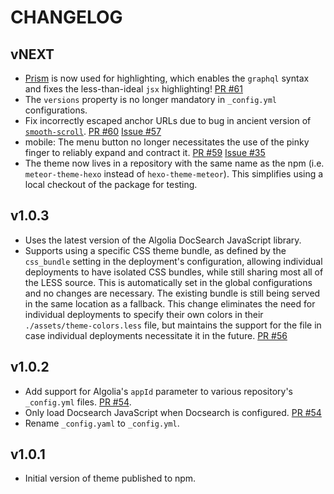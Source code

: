# CHANGELOG

## vNEXT

* [Prism](http://prismjs.com/) is now used for highlighting, which enables
  the `graphql` syntax and fixes the less-than-ideal `jsx` highlighting!
  [PR #61](https://github.com/meteor/meteor-theme-hexo/pull/61)
* The `versions` property is no longer mandatory in `_config.yml` configurations.
* Fix incorrectly escaped anchor URLs due to bug in ancient version of [`smooth-scroll`](//npm.im/smooth-scroll). [PR #60](https://github.com/meteor/hexo-theme-meteor/pull/60) [Issue #57](https://github.com/meteor/hexo-theme-meteor/issues/57)
* mobile: The menu button no longer necessitates the use of the pinky finger to reliably expand and contract it. [PR #59](https://github.com/meteor/hexo-theme-meteor/pull/59) [Issue #35](https://github.com/meteor/hexo-theme-meteor/issues/35)
* The theme now lives in a repository with the same name as the npm
  (i.e. `meteor-theme-hexo` instead of `hexo-theme-meteor`).  This simplifies
  using a local checkout of the package for testing.

## v1.0.3

* Uses the latest version of the Algolia DocSearch JavaScript library.
* Supports using a specific CSS theme bundle, as defined by the `css_bundle` setting in the deployment's configuration, allowing individual deployments to have isolated CSS bundles, while still sharing most all of the LESS source.  This is automatically set in the global configurations and no changes are necessary. The existing bundle is still being served in the same location as a fallback.  This change eliminates the need for individual deployments to specify their own colors in their `./assets/theme-colors.less` file, but maintains the support for the file in case individual deployments necessitate it in the future.
  [PR #56](https://github.com/meteor/hexo-theme-meteor/pull/56)

## v1.0.2

* Add support for Algolia's `appId` parameter to various repository's `_config.yml` files.
  [PR #54](https://github.com/meteor/hexo-theme-meteor/pull/54).
* Only load Docsearch JavaScript when Docsearch is configured.
  [PR #54](https://github.com/meteor/hexo-theme-meteor/pull/54)
* Rename `_config.yaml` to `_config.yml`.

## v1.0.1

* Initial version of theme published to npm.
